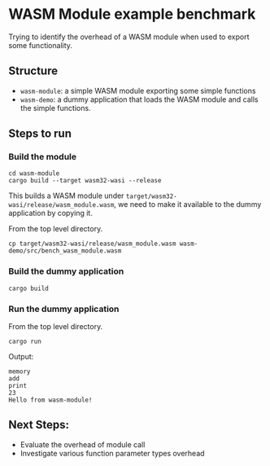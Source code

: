 # WASM Module example benchmark

Trying to identify the overhead of a WASM module when used to export some functionality. 

## Structure

* `wasm-module`: a simple WASM module exporting some simple functions
* `wasm-demo`: a dummy application that loads the WASM module and calls the simple functions. 

## Steps to run

### Build the module

```shell
cd wasm-module
cargo build --target wasm32-wasi --release
```

This builds a WASM module under `target/wasm32-wasi/release/wasm_module.wasm`, 
we need to make it available to the dummy application by copying it.

From the top level directory.

```shell
cp target/wasm32-wasi/release/wasm_module.wasm wasm-demo/src/bench_wasm_module.wasm
```

###  Build the dummy application

```shell
cargo build
```

###  Run the dummy application

From the top level directory.

```shell
cargo run
```

Output:
```shell
memory
add
print
23
Hello from wasm-module!
```

## Next Steps:

* Evaluate the overhead of module call 
* Investigate various function parameter types overhead
